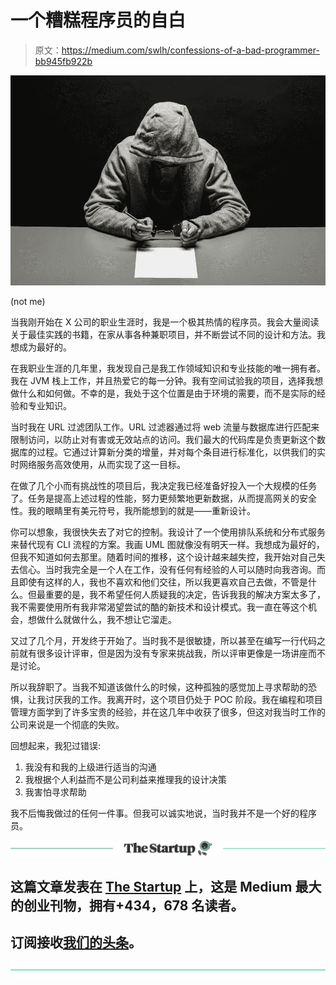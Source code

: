 # 一个糟糕程序员的自白

> 原文：<https://medium.com/swlh/confessions-of-a-bad-programmer-bb945fb922b>

![](img/3729ab51c2e75a496643a9b8ddf3eaa3.png)

(not me)

当我刚开始在 X 公司的职业生涯时，我是一个极其热情的程序员。我会大量阅读关于最佳实践的书籍，在家从事各种兼职项目，并不断尝试不同的设计和方法。我想成为最好的。

在我职业生涯的几年里，我发现自己是我工作领域知识和专业技能的唯一拥有者。我在 JVM 栈上工作，并且热爱它的每一分钟。我有空间试验我的项目，选择我想做什么和如何做。不幸的是，我处于这个位置是由于环境的需要，而不是实际的经验和专业知识。

当时我在 URL 过滤团队工作。URL 过滤器通过将 web 流量与数据库进行匹配来限制访问，以防止对有害或无效站点的访问。我们最大的代码库是负责更新这个数据库的过程。它通过计算新分类的增量，并对每个条目进行标准化，以供我们的实时网络服务高效使用，从而实现了这一目标。

在做了几个小而有挑战性的项目后，我决定我已经准备好投入一个大规模的任务了。任务是提高上述过程的性能，努力更频繁地更新数据，从而提高网关的安全性。我的眼睛里有美元符号，我所能想到的就是——重新设计。

你可以想象，我很快失去了对它的控制。我设计了一个使用排队系统和分布式服务来替代现有 CLI 流程的方案。我画 UML 图就像没有明天一样。我想成为最好的，但我不知道如何去那里。随着时间的推移，这个设计越来越失控，我开始对自己失去信心。当时我完全是一个人在工作，没有任何有经验的人可以随时向我咨询。而且即使有这样的人，我也不喜欢和他们交往，所以我更喜欢自己去做，不管是什么。但最重要的是，我不希望任何人质疑我的决定，告诉我我的解决方案太多了，我不需要使用所有我非常渴望尝试的酷的新技术和设计模式。我一直在等这个机会，想做什么就做什么，我不想让它溜走。

又过了几个月，开发终于开始了。当时我不是很敏捷，所以甚至在编写一行代码之前就有很多设计评审，但是因为没有专家来挑战我，所以评审更像是一场讲座而不是讨论。

所以我辞职了。当我不知道该做什么的时候，这种孤独的感觉加上寻求帮助的恐惧，让我讨厌我的工作。我离开时，这个项目仍处于 POC 阶段。我在编程和项目管理方面学到了许多宝贵的经验，并在这几年中收获了很多，但这对我当时工作的公司来说是一个彻底的失败。

回想起来，我犯过错误:

1.  我没有和我的上级进行适当的沟通
2.  我根据个人利益而不是公司利益来推理我的设计决策
3.  我害怕寻求帮助

我不后悔我做过的任何一件事。但我可以诚实地说，当时我并不是一个好的程序员。

[![](img/308a8d84fb9b2fab43d66c117fcc4bb4.png)](https://medium.com/swlh)

## 这篇文章发表在 [The Startup](https://medium.com/swlh) 上，这是 Medium 最大的创业刊物，拥有+434，678 名读者。

## 订阅接收[我们的头条](https://growthsupply.com/the-startup-newsletter/)。

[![](img/b0164736ea17a63403e660de5dedf91a.png)](https://medium.com/swlh)